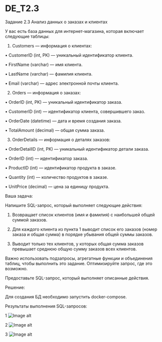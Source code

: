 ﻿# DE_T2.3
Задание 2.3
Анализ данных о заказах и клиентах

У вас есть база данных для интернет-магазина, которая включает следующие таблицы:

1. Customers — информация о клиентах:

• CustomerID (int, PK) — уникальный идентификатор клиента.

• FirstName (varchar) — имя клиента.

• LastName (varchar) — фамилия клиента.

• Email (varchar) — адрес электронной почты клиента.

2. Orders — информация о заказах:

• OrderID (int, PK) — уникальный идентификатор заказа.

• CustomerID (int) — идентификатор клиента, совершившего заказ.

• OrderDate (datetime) — дата и время создания заказа.

• TotalAmount (decimal) — общая сумма заказа.

3. OrderDetails — информация о деталях заказов:

• OrderDetailID (int, PK) — уникальный идентификатор детали заказа.

• OrderID (int) — идентификатор заказа.

• ProductID (int) — идентификатор продукта в заказе.

• Quantity (int) — количество продуктов в заказе.

• UnitPrice (decimal) — цена за единицу продукта.

Ваша задача:

Напишите SQL-запрос, который выполняет следующие действия:

1. Возвращает список клиентов (имя и фамилия) с наибольшей общей суммой заказов.

2. Для каждого клиента из пункта 1 выводит список его заказов (номер заказа и общая сумма) в порядке убывания общей суммы заказов.

3. Выводит только тех клиентов, у которых общая сумма заказов превышает среднюю общую сумму заказов всех клиентов.

Важно использовать подзапросы, агрегатные функции и объединения таблиц, чтобы выполнить это задание. Оптимизируйте запрос, где это возможно.

Предоставьте SQL-запрос, который выполняет описанные действия.

Решение:

Для создания БД необходимо запустить docker-compose.

Результаты выполнения SQL-запросов:

1 ![Image alt](https://github.com/MOMIV/DE_T2.3/raw/main/1.png)

2 ![Image alt](https://github.com/MOMIV/DE_T2.3/raw/main/2.png)

3 ![Image alt](https://github.com/MOMIV/DE_T2.3/raw/main/3.png)
